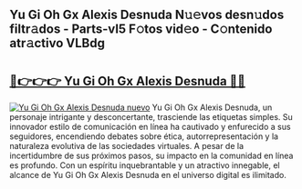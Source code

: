 ## Yu Gi Oh Gx Alexis Desnuda N𝚞𝚎vos desn𝚞dos filtr𝚊dos - Parts-vI5 F𝚘tos vid𝚎o - C𝚘ntenido atr𝚊ctivo VLBdg

# <h2><a href="http://mb665ty.tromn.icu/?c=Yu+Gi+Oh+Gx+Alexis+Desnuda">🔗👉👉👉 Yu Gi Oh Gx Alexis Desnuda 🔗🔗</a></h2>

[![Yu Gi Oh Gx Alexis Desnuda nuevo](https://i.imgur.com/pEAQMta.gif)](http://mb665ty.tromn.icu/?c=Yu+Gi+Oh+Gx+Alexis+Desnuda)
Yu Gi Oh Gx Alexis Desnuda, un personaje intrigante y desconcertante, trasciende las etiquetas simples. Su innovador estilo de comunicación en línea ha cautivado y enfurecido a sus seguidores, encendiendo debates sobre ética, autorrepresentación y la naturaleza evolutiva de las sociedades virtuales. A pesar de la incertidumbre de sus próximos pasos, su impacto en la comunidad en línea es profundo. Con un espíritu inquebrantable y un atractivo innegable, el alcance de Yu Gi Oh Gx Alexis Desnuda en el universo digital es ilimitado.
